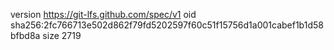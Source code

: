 version https://git-lfs.github.com/spec/v1
oid sha256:2fc766713e502d862f79fd5202597f60c51f15756d1a001cabef1b1d58bfbd8a
size 2719
